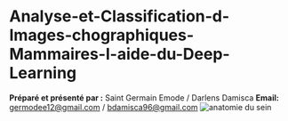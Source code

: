 # Analyse-et-Classification-d-Images-chographiques-Mammaires-l-aide-du-Deep-Learning
  **Préparé et présenté par :** Saint Germain Emode / Darlens Damisca
  **Email:** germodee12@gmail.com / bdamisca96@gmail.com
![anatomie du sein](https://github.com/Germode/Analyse-et-Classification-d-Images-chographiques-Mammaires-l-aide-du-Deep-Learning/blob/main/Images/anatomie-sein.png)
